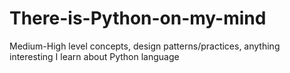 # There-is-Python-on-my-mind
Medium-High level concepts, design patterns/practices, anything interesting I learn about Python language 

